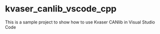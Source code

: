 # kvaser_canlib_vscode_cpp
This is a sample project to show how to use Kvaser CANlib in Visual Studio Code
